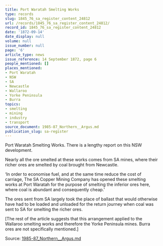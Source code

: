 ```yaml
---
title: Port Waratah Smelting Works
type: records
slug: 1845_76_sa_register_content_24812
url: /records/1845_76_sa_register_content_24812/
record_id: 1845_76_sa_register_content_24812
date: '1872-09-14'
date_display: null
volume: null
issue_number: null
page: '6'
article_type: news
issue_reference: 14 September 1872, page 6
people_mentioned: []
places_mentioned:
- Port Waratah
- NSW
- SA
- Newcastle
- Wallaroo
- Yorke Peninsula
- Burra
topics:
- smelting
- mining
- industry
- transport
source_document: 1985-87_Northern__Argus.md
publication_slug: sa-register
---
```


Port Waratah Smelting Works.  There is a lengthy report on this NSW development.

Nearly all the ore smelted at these works comes from SA mines, where their richer ores are smelted by coal brought from Newcastle.

‘In order to economise fuel, and at the same time reduce the cost of carriage, The SA Copper Mining Company has opened these smelting works at Port Waratah for the purpose of smelting the inferior ores here, where coal is abundant and consequently cheap.’

The ores sent from SA largely took the place of ballast that would otherwise have had to be loaded and unloaded for the return journey when coal was sent to SA for smelting the richer ores.

[The rest of the article suggests that this arrangement applied to the Wallaroo smelting works and therefore the Yorke Peninsula mines.  Burra ores are not specifically mentioned.]

Source: [1985-87_Northern__Argus.md](/downloads/markdown/1985-87_Northern__Argus.md)
